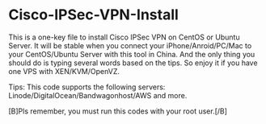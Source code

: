 # Cisco-IPSec-VPN-Install
This is a one-key file to install Cisco IPSec VPN on CentOS or Ubuntu Server.
It will be stable when you connect your iPhone/Anroid/PC/Mac to your CentOS/Ubuntu Server with this tool in China.
And the only thing you should do is typing several words based on the tips.
So enjoy it if you have one VPS with XEN/KVM/OpenVZ.

Tips: This code supports the following servers: Linode/DigitalOcean/Bandwagonhost/AWS and more.

[B]Pls remember, you must run this codes with your root user.[/B]
